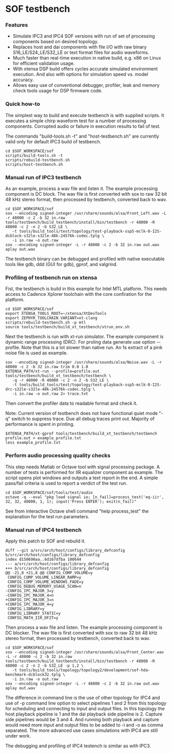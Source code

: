 # SOF testbench

### Features

 * Simulate IPC3 and IPC4 SOF versions with run of set of processing
   components based on desired topology.
 * Replaces host and dai components with file I/O with raw binary
   S16_LE/S24_LE/S32_LE or text format files for audio waveforms.
 * Much faster than real-time execution in native build, e.g. x86 on
   Linux for efficient validation usage.
 * With xtensa DSP build offers cycles accurate simulated environment
   execution. And also with options for simulation speed vs. model
   accuracy.
 * Allows easy use of conventional debugger, profiler, leak and memory check
   tools usage for DSP firmware code.

### Quick how-to

The simplest way to build and execute testbench is with supplied
scripts. It executes a simple chirp waveform test for a number of
processing components.  Corrupted audio or failure in execution
results to fail of test.

The commands "build-tools.sh -t" and "host-testbench.sh" are currently
valid only for default IPC3 build of testbench.

```
cd $SOF_WORKSPACE/sof
scripts/build-tools.sh -t
scripts/rebuild-testbench.sh
scripts/host-testbench.sh
```

### Manual run of IPC3 testbench

As an example, process a wav file and listen it. The example
processing component is DC block. The wav file is first converted with
sox to raw 32 bit 48 kHz stereo format, then processed by testbench,
converted back to wav.

```
cd $SOF_WORKSPACE/sof
sox --encoding signed-integer /usr/share/sounds/alsa/Front_Left.wav -L -r 48000 -c 2 -b 32 in.raw
tools/testbench/build_testbench/install/bin/testbench -r 48000 -R 48000 -c 2 -n 2 -b S32_LE \
   -t tools/build_tools/test/topology/test-playback-ssp5-mclk-0-I2S-dcblock-s32le-s32le-48k-24576k-codec.tplg \
   -i in.raw -o out.raw
sox --encoding signed-integer -L -r 48000 -c 2 -b 32 in.raw out.wav
aplay out.wav
```

The testbench binary can be debugged and profiled with native
executable tools like gdb, ddd (GUI for gdb), gprof, and valgrind.

### Profiling of testbench run on xtensa

Fist, the testbench is build in this example for Intel MTL
platform. This needs access to Cadence Xplorer toolchain with the core
confiration for the platform.

```
cd $SOF_WORKSPACE/sof
export XTENSA_TOOLS_ROOT=~/xtensa/XtDevTools
export ZEPHYR_TOOLCHAIN_VARIANT=xt-clang
scripts/rebuild-testbench.sh -p mtl
source tools/testbench/build_xt_testbench/xtrun_env.sh
```

Next the testbench is run with xt-run simulator. The example component
is dynamic range processing (DRC). For proling data generate use
option --profile. Note that this is a lot slower than native run. An
1s extract of a pink noise file is used as example.

```
sox --encoding signed-integer /usr/share/sounds/alsa/Noise.wav -L -r 48000 -c 2 -b 32 in.raw trim 0.0 1.0
$XTENSA_PATH/xt-run --profile=profile.out tools/testbench/build_xt_testbench/testbench \
   -q -r 48000 -R 48000 -c 2 -n 2 -b S32_LE \
   -t tools/build_tools/test/topology/test-playback-ssp5-mclk-0-I2S-drc-s32le-s32le-48k-24576k-codec.tplg \
   -i in.raw -o out.raw 2> trace.txt
```

Then convert the profiler data to readable format and check it.

Note: Current version of testbench does not have functional quiet mode
"-q" switch to suppress trace. Due all debug traces print
out. Majority of performance is spent in printing.

```
$XTENSA_PATH/xt-gprof tools/testbench/build_xt_testbench/testbench profile.out > example_profile.txt
less example_profile.txt
```

### Perform audio processing quality checks

This step needs Matlab or Octave tool with signal processing
package. A number of tests is performed for IIR equalizer component as
example. The script opens plot windows and outputs a text report in
the end. A simple pass/fail criteria is used to report a verdict of
the test run.

```
cd $SOF_WORKSPACE/sof/tools/test/audio
octave -q --eval "pkg load signal io; [n_fail]=process_test('eq-iir', 32, 32, 48000, 1, 1); input('Press ENTER'); exit(n_fail)"
```

See from interactive Octave shell command "help process_test" the
explanation for the test run parameters.

### Manual run of IPC4 testbench

Apply this patch to SOF and rebuild it.

```
diff --git a/src/arch/host/configs/library_defconfig b/src/arch/host/configs/library_defconfig
index d150690aa..6d167dfba 100644
--- a/src/arch/host/configs/library_defconfig
+++ b/src/arch/host/configs/library_defconfig
@@ -21,8 +21,8 @@ CONFIG_COMP_VOLUME=y
 CONFIG_COMP_VOLUME_LINEAR_RAMP=y
 CONFIG_COMP_VOLUME_WINDOWS_FADE=y
 CONFIG_DEBUG_MEMORY_USAGE_SCAN=n
-CONFIG_IPC_MAJOR_3=y
-CONFIG_IPC_MAJOR_4=n
+CONFIG_IPC_MAJOR_3=n
+CONFIG_IPC_MAJOR_4=y
 CONFIG_LIBRARY=y
 CONFIG_LIBRARY_STATIC=y
 CONFIG_MATH_IIR_DF2T=y
```

Then process a wav file and listen. The example processing component
is DC blocker. The wav file is first converted with sox to raw 32 bit
48 kHz stereo format, then processed by testbench, converted back to
wav.

```
cd $SOF_WORKSPACE/sof
sox --encoding signed-integer /usr/share/sounds/alsa/Front_Center.wav -L -r 48000 -c 2 -b 32 in.raw
tools/testbench/build_testbench/install/bin/testbench -r 48000 -R 48000 -c 2 -n 2 -b S32_LE -p 1,2 \
   -t tools/build_tools/topology/topology2/development/sof-hda-benchmark-dcblock32.tplg \
   -i in.raw -o out.raw
sox --encoding signed-integer -L -r 48000 -c 2 -b 32 in.raw out.wav
aplay out.wav
```

The difference in command line is the use of other topology for IPC4
and use of -p command line option to select pipelines 1 and 2 from
this topology for scheduling and connecting to input and output files.
In this topology the host playback pipeline is 1 and the dai playback
side pipeline is 2. Capture side pipelines would be 3 and 4. And
running both playback and capture would need more input and output
files to be added to -i and -o as comma separated. The more advanced
use cases simulations with IPC4 are still under work.

The debugging and profiling of IPC4 testench is similar as with IPC3.
